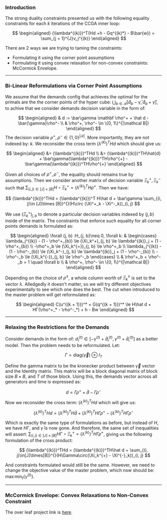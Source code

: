 ### **Introduction**

The strong duality constraints presented us with the following equality constraints for each $k$ iterations of the CCGA inner loop: 

$$
\begin{aligned}
   (\lambda^{(k)})^T(Hd +h - Gq^{(k)*} - B\bar{w}) = \sum_{j = 1}^{J}v_j^{(k)}
\end{aligned}
$$

There are 2 ways we are trying to taming the constraints: 
* Formulating it using the corner point assumptions 
* Formulating it using convex relaxation for non-convex constraints: McCormick Envelope. 


---
### **Bi-Linear Reformulations via Corner Point Assumptions**


We assume that the demands config that achieves the optimal for the primals are the the corner points of the hyper cube: $\bigcup_{b\in \mathcal{B}}[\hat d_b - \bar\gamma, \hat d_b + \bar\gamma]$, to achive that we consider demands decision variable in the form of: 

$$
\begin{aligned}
    & d := \bar\gamma \mathbf \rho^+ + \hat d - \bar{\gamma}\rho^-
    \\
    & \rho^+, \rho^- \in \{0, 1\}^{|\mathcal B|}
\end{aligned}
$$
The decision variable $\rho^+, \rho^-\in \{1, 0\}^{|\mathcal B|}$. More importantly, they are not indexed by: $k$. We reconsider the cross term $(\lambda^{(k)})^THd$ which should give us: 

$$
\begin{aligned}
    &= (\lambda^{(k)})^THd
    \\
    &= (\lambda^{(k)})^TH\hat{d} + \bar\gamma(\lambda^{(k)})^TH\rho^{+} - \bar\gamma(\lambda^{(k)})^TH\rho^{+}
\end{aligned}
$$

Given all choices of $\rho^+, \rho^-$, the equality should remains true by assumptions. Then we consider another matrix of decision variable $\Xi^+_k, \Xi^-_k$ such that $\sum_{(i, j)\in [J]\times [B]}H\circ \Xi^+_k = (\lambda^{(k)})^TH\rho^+$. Then we have: 

$$
(\lambda^{(k)})^THd = 
(\lambda^{(k)})^T H\hat d + \bar\gamma \sum_{(i, j)\in [J]\times [B]}^{}(H\circ (\Xi^+_k - \Xi^-_k))_{i, j}
$$

We use $(\Xi^+_k)_{j, b}$ to denote a particular decision variables indexed by $(j, b)$ inside of the matrix. The constraints that enforce such equality for all corner points demands is formulated as: 

$$
\begin{aligned}
    \forall (j, b) :H_{j, b}\neq 0, \forall k: &
    \begin{cases}
        \lambda_j^{(k)}  - (1 - \rho^+_{b}) 
        \le (\Xi_k^+)_{j, b} 
        \le \lambda^{(k)}_j + (1 - \rho^+_{b})
        \\
        -\rho^+_b \le (\Xi_k^{+})_{j, b} \le \rho^+_b
        \\
        \lambda_j^{(k)}  - (1 - \rho^-_{b}) 
        \le (\Xi_k^-)_{j, b} 
        \le \lambda^{(k)}_j + (1 - \rho^-_{b})
        \\
        -\rho^-_b \le (\Xi_k^{-})_{j, b} \le \rho^-_b
    \end{cases}
    \\
    & \rho^+_b + \rho^-_b = 1 \quad \forall b
    \\
    & \rho^+, \rho^- \in \{0, 1\}^{|\mathcal B|}
\end{aligned}
$$

Depending on the choice of $\rho^\pm$, a whole column worth of $\Xi_k^{\pm}$ is set to the vector $\lambda$. Alledgedly it doesn't matter, so we will try different objectives experimentally to see which one does the best. The cut when introduced to the master problem will get reformulated as: 

$$
\begin{aligned}
   C(u^{(k + 1)})^* + G(q^{(k + 1)})^* \le H\hat d + HΓ(\rho^+_* - \rho^-_*) + h - Bw
\end{aligned}
$$


---
### **Relaxing the Restrictions for the Demands**

Consider demands in the form of: $d_i^{(t)} \in [-\gamma^{(t)} + \hat d_i^{(t)}, \gamma^{(t)} + \hat d_i^{(t)}]$ as a better model. Then the problem needs to be reformulated. Let:

$$
\Gamma = \text{diag}(\vec\gamma) \otimes I_T
$$

Define the gamma matrix to be the kronecker product between $\vec\gamma$ vector and the Identity matrix. This matrix will be a block diagonal matrix of block size $B\times B$, and $T$ of those block. Using this, the demands vector across all generators and time is expressed as: 

$$
d = \Gamma \rho^+ + \hat d - \Gamma \rho^-
$$

Now we reconsider the cross term: $(\lambda^{(k)})^THd$ which will give us: 

$$
(\lambda^{(k)})^THd = (\lambda^{(k)})^TH\hat d + 
(\lambda^{(k)})^TH\Gamma \rho^+ - (\lambda^{(k)})^TH\Gamma \rho^-
$$

Which is exactly the same type of formulations as before, but instead of $H$, we have $H\Gamma$, and $\bar \gamma$ is now gone. And therefore, the same set of inequalities will assert: $\sum_{(i, j)\in [J]\times[B]}H\Gamma\circ\Xi_k^+ = (\lambda^{(k)})^TH\Gamma \rho^+$, giving us the following formulation of the cross product: 

$$
(\lambda^{(k)})^THd = (\lambda^{(k)})^TH\hat d + \sum_{(i, j)\in[J]\times[B]}^{}(H\Gamma\circ(\Xi_k^{+} - \Xi^{-}_k))_{i, j}
$$

And constraints formulated would still be the same. However, we need to change the objective value of the master problem, which now should be: $\max\min_{t}\{\gamma^{(t)}\}$. 


---
### **McCormick Envelope: Convex Relaxations to Non-Convex Constraint**

The over leaf project link is [here](https://www.overleaf.com/project/62ed834707a735792c56b4ab). 